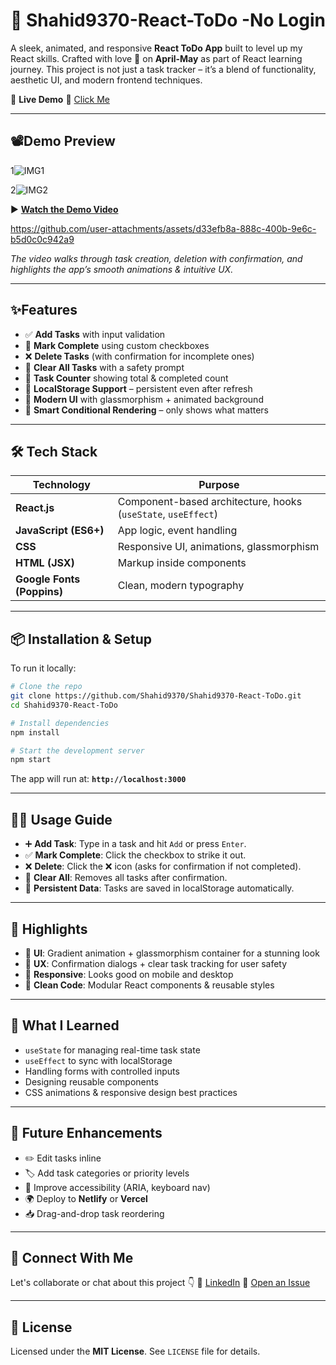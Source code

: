 # 🚀 Shahid9370-React-ToDo -No Login 

A sleek, animated, and responsive **React ToDo App** built to level up my React skills. Crafted with love 💙 on **April-May** as part of React learning journey. This project is not just a task tracker – it’s a blend of functionality, aesthetic UI, and modern frontend techniques.

📌 **Live Demo**
📂 [Click Me](https://shahid-todo.netlify.app/)

---

## 📽️Demo Preview

1![IMG1](https://github.com/user-attachments/assets/9758589a-0d84-42c9-ae5f-944d697c10ce)


2![IMG2](https://github.com/user-attachments/assets/e1fbe7c0-eda9-4e14-a89a-8b5c56c71bfd)


▶️ **[Watch the Demo Video]()**



https://github.com/user-attachments/assets/d33efb8a-888c-400b-9e6c-b5d0c0c942a9


*The video walks through task creation, deletion with confirmation, and highlights the app’s smooth animations & intuitive UX.*

---

## ✨Features

* ✅ **Add Tasks** with input validation
* 📝 **Mark Complete** using custom checkboxes
* ❌ **Delete Tasks** (with confirmation for incomplete ones)
* 🧹 **Clear All Tasks** with a safety prompt
* 🔢 **Task Counter** showing total & completed count
* 💾 **LocalStorage Support** – persistent even after refresh
* 💎 **Modern UI** with glassmorphism + animated background
* 🧠 **Smart Conditional Rendering** – only shows what matters

---

## 🛠️ Tech Stack

| Technology                 | Purpose                                                       |
| -------------------------- | ------------------------------------------------------------- |
| **React.js**               | Component-based architecture, hooks (`useState`, `useEffect`) |
| **JavaScript (ES6+)**      | App logic, event handling                                     |
| **CSS**                    | Responsive UI, animations, glassmorphism                      |
| **HTML (JSX)**             | Markup inside components                                      |
| **Google Fonts (Poppins)** | Clean, modern typography                                      |

---

## 📦 Installation & Setup

To run it locally:

```bash
# Clone the repo
git clone https://github.com/Shahid9370/Shahid9370-React-ToDo.git
cd Shahid9370-React-ToDo

# Install dependencies
npm install

# Start the development server
npm start
```

The app will run at: **`http://localhost:3000`**

---

## 🧑‍💻 Usage Guide

* ➕ **Add Task**: Type in a task and hit `Add` or press `Enter`.
* ✅ **Mark Complete**: Click the checkbox to strike it out.
* ❌ **Delete**: Click the ❌ icon (asks for confirmation if not completed).
* 🧹 **Clear All**: Removes all tasks after confirmation.
* 🔄 **Persistent Data**: Tasks are saved in localStorage automatically.

---

## 🌟 Highlights

* 💫 **UI**: Gradient animation + glassmorphism container for a stunning look
* 🧩 **UX**: Confirmation dialogs + clear task tracking for user safety
* 📱 **Responsive**: Looks good on mobile and desktop
* 🧼 **Clean Code**: Modular React components & reusable styles

---

## 🧠 What I Learned

* `useState` for managing real-time task state
* `useEffect` to sync with localStorage
* Handling forms with controlled inputs
* Designing reusable components
* CSS animations & responsive design best practices

---

## 🚀 Future Enhancements

* ✏️ Edit tasks inline
* 🏷️ Add task categories or priority levels
* 🦽 Improve accessibility (ARIA, keyboard nav)
* 🌍 Deploy to **Netlify** or **Vercel**
* 📥 Drag-and-drop task reordering

---

## 📢 Connect With Me

Let's collaborate or chat about this project 👇
🔗 [LinkedIn](https://www.linkedin.com/in/shahid-shaikh-68993a214/)
🐛 [Open an Issue](https://github.com/Shahid9370/Shahid9370-React-ToDo/issues)

---

## 📄 License

Licensed under the **MIT License**. See `LICENSE` file for details.
